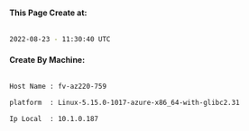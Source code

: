 
   
#### This Page Create at:

```bash

2022-08-23 - 11:30:40 UTC

```

#### Create By Machine:

```bash

Host Name : fv-az220-759

platform  : Linux-5.15.0-1017-azure-x86_64-with-glibc2.31

Ip Local  : 10.1.0.187

```

